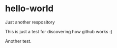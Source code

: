 # hello-world
Just another respository

This is just a test for discovering how github works :)

Another test.
